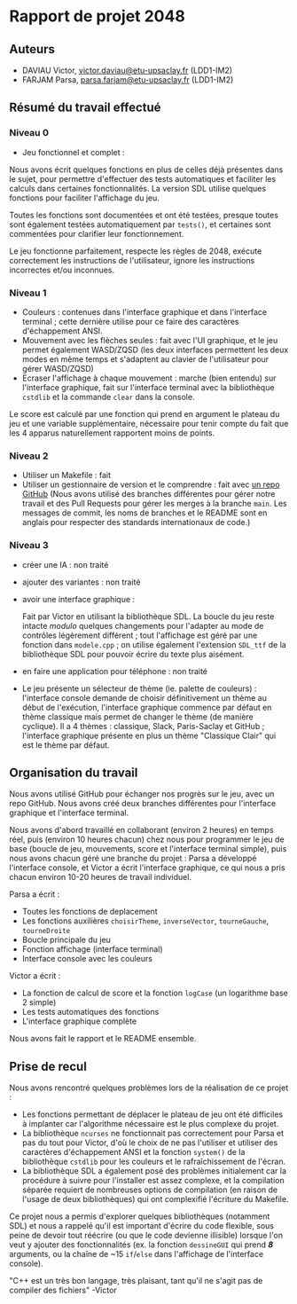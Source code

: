 # Rapport de projet 2048

## Auteurs

- DAVIAU Victor, victor.daviau@etu-upsaclay.fr (LDD1-IM2)
- FARJAM Parsa, parsa.farjam@etu-upsaclay.fr (LDD1-IM2)


## Résumé du travail effectué

### Niveau 0
- Jeu fonctionnel et complet :

Nous avons écrit quelques fonctions en plus de celles déjà présentes dans le sujet, pour permettre d'effectuer des tests automatiques et faciliter les calculs dans certaines fonctionnalités. La version SDL utilise quelques fonctions pour faciliter l'affichage du jeu.

Toutes les fonctions sont documentées et ont été testées, presque toutes sont également testées automatiquement par ``tests()``, et certaines sont commentées pour clarifier leur fonctionnement.

Le jeu fonctionne parfaitement, respecte les règles de 2048, exécute correctement les instructions de l'utilisateur, ignore les instructions incorrectes et/ou inconnues.

### Niveau 1
- Couleurs : contenues dans l'interface graphique et dans l'interface terminal ; cette dernière utilise pour ce faire des caractères d'échappement ANSI.
- Mouvement avec les flèches seules : fait avec l'UI graphique, et le jeu permet également WASD/ZQSD (les deux interfaces permettent les deux modes en même temps et s'adaptent au clavier de l'utilisateur pour gérer WASD/ZQSD)
- Ecraser l'affichage à chaque mouvement : marche (bien entendu) sur l'interface graphique, fait sur l'interface terminal avec la bibliothèque `cstdlib` et la commande ```clear``` dans la console. 

Le score est calculé par une fonction qui prend en argument le plateau du jeu et une variable supplémentaire, nécessaire pour tenir compte du fait que les 4 apparus naturellement rapportent moins de points.

### Niveau 2
- Utiliser un Makefile : fait
- Utiliser un gestionnaire de version et le comprendre : fait avec [un repo GitHub](https://github.com/VDSurChauffe/Projet-Info111-2048/) (Nous avons utilisé des branches différentes pour gérer notre travail et des Pull Requests pour gérer les merges à la branche ```main```. Les messages de commit, les noms de branches et le README sont en anglais pour respecter des standards internationaux de code.)

### Niveau 3
- créer une IA : non traité
- ajouter des variantes : non traité
- avoir une interface graphique :

    Fait par Victor en utilisant la bibliothèque SDL. La boucle du jeu reste intacte *modulo* quelques changements pour l'adapter au mode de contrôles légèrement différent ; tout l'affichage est géré par une fonction dans `modele.cpp` ; on utilise également l'extension `SDL_ttf` de la bibliothèque SDL pour pouvoir écrire du texte plus aisément.
- en faire une application pour téléphone : non traité
- Le jeu présente un sélecteur de thème (ie. palette de couleurs) : l'interface console demande de choisir définitivement un thème au début de l'exécution, l'interface graphique commence par défaut en thème classique mais permet de changer le thème (de manière cyclique). Il a 4 thèmes : classique, Slack, Paris-Saclay et GitHub ; l'interface graphique présente en plus un thème "Classique Clair" qui est le thème par défaut.

## Organisation du travail

Nous avons utilisé GitHub pour échanger nos progrès sur le jeu, avec un repo GitHub. Nous avons créé deux branches différentes pour l'interface graphique et l'interface terminal.

Nous avons d'abord travaillé en collaborant (environ 2 heures) en temps réel, puis (environ 10 heures chacun) chez nous pour programmer le jeu de base (boucle de jeu, mouvements, score et l'interface terminal simple), puis nous avons chacun géré une branche du projet : Parsa a développé l'interface console, et Victor a écrit l'interface graphique, ce qui nous a pris chacun environ 10-20 heures de travail individuel.

Parsa a écrit :
- Toutes les fonctions de deplacement
- Les fonctions auxilières `choisirTheme`, `inverseVector`, `tourneGauche`, `tourneDroite`
- Boucle principale du jeu
- Fonction affichage (interface terminal)
- Interface console avec les couleurs 

Victor a écrit :
- La fonction de calcul de score et la fonction `logCase` (un logarithme base 2 simple)
- Les tests automatiques des fonctions
- L'interface graphique complète

Nous avons fait le rapport et le README ensemble.

## Prise de recul

Nous avons rencontré quelques problèmes lors de la réalisation de ce projet :
- Les fonctions permettant de déplacer le plateau de jeu ont été difficiles à implanter car l'algorithme nécessaire est le plus complexe du projet.
- La bibliothèque `ncurses` ne fonctionnait pas correctement pour Parsa et pas du tout pour Victor, d'où le choix de ne pas l'utiliser et utiliser des caractères d'échappement ANSI et la fonction `system()` de la bibliothèque `cstdlib` pour les couleurs et le rafraîchissement de l'écran.
- La bibliothèque SDL a également posé des problèmes initialement car la procédure à suivre pour l'installer est assez complexe, et la compilation séparée requiert de nombreuses options de compilation (en raison de l'usage de deux bibliothèques) qui ont complexifié l'écriture du Makefile.

Ce projet nous a permis d'explorer quelques bibliothèques (notamment SDL) et nous a rappelé qu'il est important d'écrire du code flexible, sous peine de devoir tout réécrire (ou que le code devienne illisible) lorsque l'on veut y ajouter des fonctionnalités (ex. la fonction `dessineGUI` qui prend ***8*** arguments, ou la chaîne de ~15 `if`/`else` dans l'affichage de l'interface console).

"C++ est un très bon langage, très plaisant, tant qu'il ne s'agit pas de compiler des fichiers" -Victor
